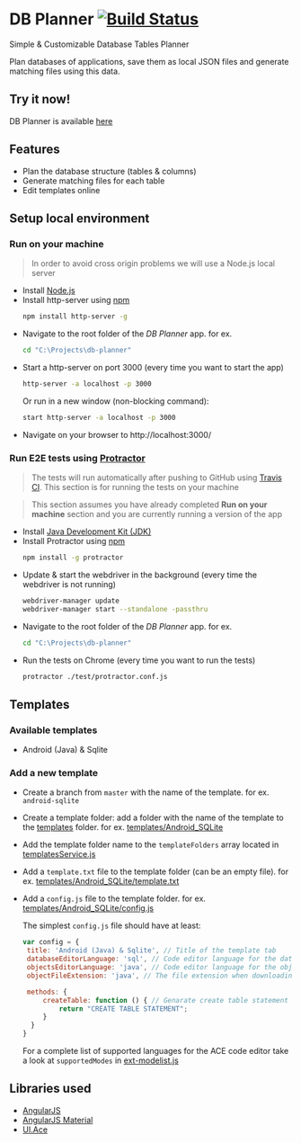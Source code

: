 # DB Planner [![Build Status](https://travis-ci.org/giladshapira/db-planner.svg?branch=master)](https://travis-ci.org/giladshapira/db-planner)
Simple &amp; Customizable Database Tables Planner

Plan databases of applications, save them as local JSON files and generate matching files using this data.

## Try it now!
DB Planner is available [here](http://ec2-52-10-222-33.us-west-2.compute.amazonaws.com/db-planner)

## Features
 + Plan the database structure (tables & columns)
 + Generate matching files for each table
 + Edit templates online
 
 ## Setup local environment
 ### Run on your machine
 > In order to avoid cross origin problems we will use a Node.js local server
 + Install [Node.js](http://nodejs.org/)
 + Install http-server using [npm](https://www.npmjs.com/)
   ```sh
   npm install http-server -g
   ```
 + Navigate to the root folder of the _DB Planner_ app. for ex.
   ```sh
   cd "C:\Projects\db-planner"
   ```
 + Start a http-server on port 3000 (every time you want to start the app)
   ```sh
   http-server -a localhost -p 3000
   ```
   Or run in a new window (non-blocking command):
   ```sh
   start http-server -a localhost -p 3000
   ```
 + Navigate on your browser to http://localhost:3000/
 
 ### Run E2E tests using [Protractor](http://www.protractortest.org/)
 > The tests will run automatically after pushing to GitHub using [Travis CI](https://travis-ci.org/giladshapira/db-planner/branches). This section is for running the tests on your machine
 
 > This section assumes you have already completed **Run on your machine** section and you are currently running a version of the app
 + Install [Java Development Kit (JDK)](http://www.oracle.com/technetwork/java/javase/downloads/index.html)
 + Install Protractor using [npm](https://www.npmjs.com/)
   ```sh
   npm install -g protractor
   ```
 + Update & start the webdriver in the background (every time the webdriver is not running)
   ```sh
   webdriver-manager update
   webdriver-manager start --standalone -passthru
   ```
 + Navigate to the root folder of the _DB Planner_ app. for ex.
   ```sh
   cd "C:\Projects\db-planner"
   ```
 + Run the tests on Chrome (every time you want to run the tests)
   ```sh
   protractor ./test/protractor.conf.js
   ```
 
 ## Templates
 ### Available templates
 + Android (Java) & Sqlite
  
 ### Add a new template
 + Create a branch from `master` with the name of the template. for ex. `android-sqlite`
 + Create a template folder: add a folder with the name of the template to the [templates](./templates) folder. for ex. [templates/Android_SQLite](./templates/Android_SQLite)
 + Add the template folder name to the `templateFolders` array located in [templatesService.js](./js/services/templatesService.js)
 + Add a `template.txt` file to the template folder (can be an empty file). for ex. [templates/Android_SQLite/template.txt](./templates/Android_SQLite/template.txt)
 + Add a `config.js` file to the template folder. for ex. [templates/Android_SQLite/config.js](./templates/Android_SQLite/config.js)
   
   The simplest `config.js` file should have at least:
   ```javascript
   var config = {
    title: 'Android (Java) & Sqlite', // Title of the template tab
    databaseEditorLanguage: 'sql', // Code editor language for the database
    objectsEditorLanguage: 'java', // Code editor language for the objects
    objectFileExtension: 'java', // The file extension when downloading the objects

    methods: {
        createTable: function () { // Genarate create table statement for each table
            return "CREATE TABLE STATEMENT";
        }
     }
   }
   ```
   For a complete list of supported languages for the ACE code editor take a look at `supportedModes` in [ext-modelist.js](https://github.com/ajaxorg/ace-builds/blob/master/src/ext-modelist.js)


## Libraries used
 + [AngularJS](https://github.com/angular/angular.js)
 + [AngularJS Material](https://github.com/angular/material)
 + [UI.Ace](https://github.com/angular-ui/ui-ace)

